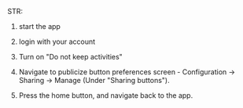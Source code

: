 STR:

1. start the app

2. login with your account

3. Turn on "Do not keep activities"

4. Navigate to publicize button preferences screen - Configuration -> Sharing -> Manage (Under "Sharing buttons").

5. Press the home button, and navigate back to the app.
